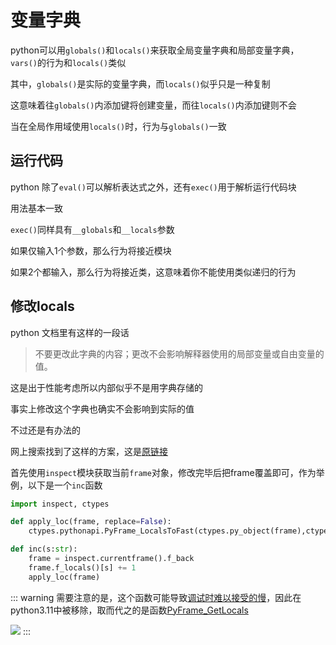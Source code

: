 # 变量字典

python可以用`globals()`和`locals()`来获取全局变量字典和局部变量字典，`vars()`的行为和`locals()`类似

其中，`globals()`是实际的变量字典，而`locals()`似乎只是一种复制

这意味着往`globals()`内添加键将创建变量，而往`locals()`内添加键则不会

当在全局作用域使用`locals()`时，行为与`globals()`一致

## 运行代码

python 除了`eval()`可以解析表达式之外，还有`exec()`用于解析运行代码块

用法基本一致

`exec()`同样具有`__globals`和`__locals`参数

如果仅输入1个参数，那么行为将接近模块

如果2个都输入，那么行为将接近类，这意味着你不能使用类似递归的行为

## 修改locals

python 文档里有这样的一段话

> 不要更改此字典的内容；更改不会影响解释器使用的局部变量或自由变量的值。

这是出于性能考虑所以内部似乎不是用字典存储的

事实上修改这个字典也确实不会影响到实际的值

不过还是有办法的

网上搜索找到了这样的方案，这是[原链接](https://pydev.blogspot.com/2014/02/changing-locals-of-frame-frameflocals.html)

首先使用`inspect`模块获取当前`frame`对象，修改完毕后把frame覆盖即可，作为举例，以下是一个`inc`函数

```py
import inspect, ctypes

def apply_loc(frame, replace=False):
    ctypes.pythonapi.PyFrame_LocalsToFast(ctypes.py_object(frame),ctypes.c_int(1 if replace else 0))

def inc(s:str):
    frame = inspect.currentframe().f_back
    frame.f_locals()[s] += 1
    apply_loc(frame)
```

::: warning
需要注意的是，这个函数可能导致[调试时难以接受的慢](https://github.com/python/cpython/issues/86363)，因此在python3.11中被移除，取而代之的是函数[PyFrame_GetLocals](https://docs.python.org/3/c-api/frame.html#c.PyFrame_GetLocals)

![](https://s2.loli.net/2023/03/24/kl1eavHSGmfqX5w.png)
:::

